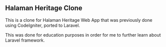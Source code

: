 ## Halaman Heritage Clone

This is a clone for Halaman Heritage Web App that was previously done using CodeIgniter, ported to Laravel.

This was done for education purposes in order for me to further learn about Laravel framework.
